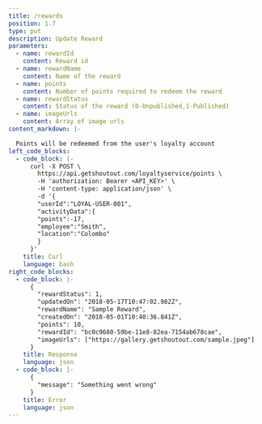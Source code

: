 ```yaml
---
title: /rewards
position: 1.7
type: put
description: Update Reward
parameters:
  - name: rewardId
    content: Reward id
  - name: rewardName
    content: Name of the reward
  - name: points
    content: Number of points required to redeem the reward
  - name: rewardStatus
    content: Status of the reward (0-Unpublished,1-Published)
  - name: imageUrls
    content: Array of image urls
content_markdown: |-

  Points will be redeemed from the user's loyalty account
left_code_blocks:
  - code_block: |-
      curl -X POST \
        https://api.getshoutout.com/loyaltyservice/points \
        -H 'authorization: Bearer <API_KEY>' \
        -H 'content-type: application/json' \
        -d '{
        "userId":"LOYAL-USER-001",
        "activityData":{
        "points":-17,
        "employee":"Smith",
        "location":"Colombo"
        }
      }'
    title: Curl
    language: bash
right_code_blocks:
  - code_block: |-
      {
        "rewardStatus": 1,
        "updatedOn": "2018-05-17T10:47:02.982Z",
        "rewardName": "Sample Reward",
        "createdOn": "2018-05-01T10:40:36.841Z",
        "points": 10,
        "rewardId": "bc0c9680-59be-11e8-82ea-7154ab678cae",
        "imageUrls": ["https://gallery.getshoutout.com/sample.jpeg"]
      }
    title: Response
    language: json
  - code_block: |-
      {
        "message": "Something went wrong"
      }
    title: Error
    language: json
---
```



